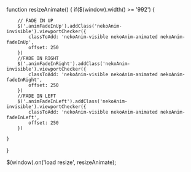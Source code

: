 <!-- Animate Scripts -->

function resizeAnimate() {
	if($(window).width() >= '992') {

		// FADE IN UP
		$('.animFadeInUp').addClass('nekoAnim-invisible').viewportChecker({
			classToAdd: 'nekoAnim-visible nekoAnim-animated nekoAnim-fadeInUp',
			offset: 250
		})
		//FADE IN RIGHT
		$('.animFadeInRight').addClass('nekoAnim-invisible').viewportChecker({
			classToAdd: 'nekoAnim-visible nekoAnim-animated nekoAnim-fadeInRight',
			offset: 250
		})
		//FADE IN LEFT
		$('.animFadeInLeft').addClass('nekoAnim-invisible').viewportChecker({
			classToAdd: 'nekoAnim-visible nekoAnim-animated nekoAnim-fadeInLeft',
			offset: 250
		})

	}
} 


$(window).on('load resize', resizeAnimate);
